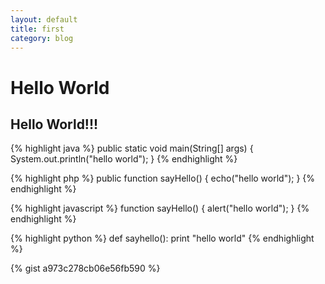 ```yaml
---
layout: default
title: first
category: blog
---
```



Hello World
===============

Hello World!!!
----------------


{% highlight java %}
public static void main(String[] args) {
  System.out.println("hello world");
}
{% endhighlight %}



{% highlight php %}
public function sayHello() { 
  echo("hello world");
}
{% endhighlight %}

{% highlight javascript %}
function sayHello() { 
  alert("hello world");
}
{% endhighlight %}

{% highlight python %}
def sayhello():
  print "hello world"
{% endhighlight %}


{% gist a973c278cb06e56fb590 %}
